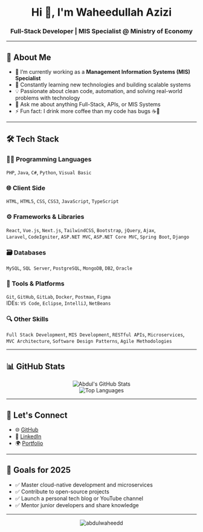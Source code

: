 <h1 align="center">Hi 👋, I'm Waheedullah Azizi</h1>
<h3 align="center">Full-Stack Developer | MIS Specialist @ Ministry of Economy</h3>

---

## 💫 About Me
- 🔭 I’m currently working as a **Management Information Systems (MIS) Specialist**
- 🌱 Constantly learning new technologies and building scalable systems
- 💡 Passionate about clean code, automation, and solving real-world problems with technology
- 💬 Ask me about anything Full-Stack, APIs, or MIS Systems
- ⚡ Fun fact: I drink more coffee than my code has bugs ☕🐛

---

## 🛠️ Tech Stack

### 👨‍💻 Programming Languages
`PHP`, `Java`, `C#`, `Python`, `Visual Basic`

### 🌐 Client Side
`HTML`, `HTML5`, `CSS`, `CSS3`, `JavaScript`, `TypeScript`

### ⚙️ Frameworks & Libraries
`React`, `Vue.js`, `Next.js`, `TailwindCSS`, `Bootstrap`, `jQuery`, `Ajax`,  
`Laravel`, `CodeIgniter`, `ASP.NET MVC`, `ASP.NET Core MVC`, `Spring Boot`, `Django`

### 🗃️ Databases
`MySQL`, `SQL Server`, `PostgreSQL`, `MongoDB`, `DB2`, `Oracle`

### 🔧 Tools & Platforms
`Git`, `GitHub`, `GitLab`, `Docker`, `Postman`, `Figma`  
IDEs: `VS Code`, `Eclipse`, `IntelliJ`, `NetBeans`

### 🔍 Other Skills
`Full Stack Development`, `MIS Development`, `RESTful APIs`, `Microservices`,  
`MVC Architecture`, `Software Design Patterns`, `Agile Methodologies`

---

## 📊 GitHub Stats

<p align="center">
  <img src="https://github-readme-stats.vercel.app/api?username=abdulwaheedd&show_icons=true&theme=radical" alt="Abdul's GitHub Stats" />
  <br/>
  <img src="https://github-readme-stats.vercel.app/api/top-langs/?username=abdulwaheedd&layout=compact&theme=radical" alt="Top Languages" />
</p>

---

## 🔗 Let's Connect

- 🌐 [GitHub](https://github.com/abdulwaheedd)
- 💼 [LinkedIn](https://www.linkedin.com/in/waheedullahazizi/) <!-- Replace with your actual LinkedIn -->
- 🌍 [Portfolio](https://your-portfolio.com) <!-- Replace with your portfolio link -->
<!-- - ✉️ Reach me: [your-email@example.com](mailto:your-email@example.com) -->

---

## 🎯 Goals for 2025

- ✅ Master cloud-native development and microservices
- ✅ Contribute to open-source projects
- ✅ Launch a personal tech blog or YouTube channel
- ✅ Mentor junior developers and share knowledge

---

<p align="center">
  <img src="https://komarev.com/ghpvc/?username=abdulwaheedd&label=Profile%20views&color=0e75b6&style=flat" alt="abdulwaheedd" />
</p>
